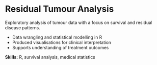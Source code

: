 # Residual Tumour Analysis
Exploratory analysis of tumour data with a focus on survival and residual disease patterns.  
- Data wrangling and statistical modelling in R  
- Produced visualisations for clinical interpretation  
- Supports understanding of treatment outcomes  

**Skills:** R, survival analysis, medical statistics
